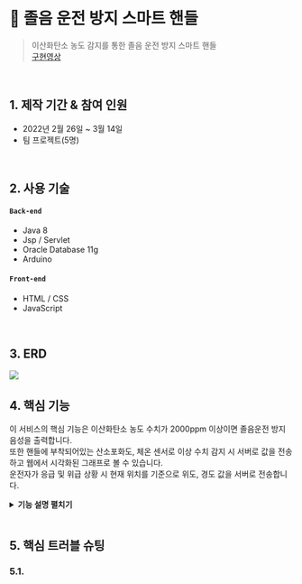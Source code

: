 # :pushpin: 졸음 운전 방지 스마트 핸들
>이산화탄소 농도 감지를 통한 졸음 운전 방지 스마트 핸들  
>[구현영상](https://youtu.be/GPuEISN3gjA) 

</br>

## 1. 제작 기간 & 참여 인원
- 2022년 2월 26일 ~ 3월 14일
- 팀 프로젝트(5명)

</br>

## 2. 사용 기술
#### `Back-end`
  - Java 8
  - Jsp / Servlet
  - Oracle Database 11g
  - Arduino
#### `Front-end`
  - HTML / CSS
  - JavaScript

</br>

## 3. ERD
![](https://user-images.githubusercontent.com/90882199/159430575-1eede29c-4d17-462f-a311-f52c36ad54e8.png)


## 4. 핵심 기능
이 서비스의 핵심 기능은 이산화탄소 농도 수치가 2000ppm 이상이면 졸음운전 방지 음성을 출력합니다.  
또한 핸들에 부착되어있는 산소포화도, 체온 센서로 이상 수치 감지 시 서버로 값을 전송하고 웹에서 시각화된 그래프로 볼 수 있습니다.  
운전자가 응급 및 위급 상황 시 현재 위치를 기준으로 위도, 경도 값을 서버로 전송합니다.  

<details>
<summary><b>기능 설명 펼치기</b></summary>
<div markdown="1">

### 4.1. 전체 흐름
<p align="center">
    <img src="https://user-images.githubusercontent.com/90882199/159431688-5d6b3689-db14-493d-9808-53d48d01009d.png">
</p>
<p align="center">서비스 흐름도 입니다.</p>
<p align="center">
    <img src="https://user-images.githubusercontent.com/90882199/159434996-68f5ca65-cbf3-4c79-9ac3-0ae7221a5bbf.png">
</p>
<p align="center">제품 회로도 입니다.</p>
<p align="center">
    <img src="https://user-images.githubusercontent.com/90882199/159435519-5946f46a-f8d7-441c-81c6-8f9fd00c5e08.png">
</p>
<p align="center">제품 사진 입니다.</p>
핸들 뒤편 좌측과 우측 부분에서 산소포화도 체온을 측정 할 수 있습니다. GPS 모듈은 핸들 내부에 부착되어있습니다. 이산화탄소 센서와, MP3 모듈을 분리한 이유는 실제 차량의 스피커와 연동된 모습을 연출하기 위해서 분리시켜놓았습니다. 실제 차량으로 제품을 만든다면 MP3 모듈을 차량의 스피커와 블루투스 연결을 할 생각입니다.

<details>
<summary><b>아두이노 코드</b></summary>
<div markdown="1">

~~~c++
#include <WiFi.h>
#include <HTTPClient.h>
#include <SoftwareSerial.h>

//체온
#include <Adafruit_MLX90614.h>
Adafruit_MLX90614 mlx = Adafruit_MLX90614();

//산소포화도
#include <Wire.h>
#include "MAX30100_PulseOximeter.h"
#define REPORTING_PERIOD_MS     1000
PulseOximeter pox;
uint32_t tsLastReport = 0;

//gps
#include <TinyGPS.h>
TinyGPS gps;
SoftwareSerial ss(5, 16); // 18tx 19rx
int cnt;
int btn = 2;
boolean check;
int buttonState;

const char* ssid = "KT_GiGA_8403";
const char* password = "6az42bd158";

const char* serverName = "http://59.0.236.167:8081/27.8Hz/getValuesTest.jsp";

unsigned long lastTime = 0;
unsigned long timerDelay = 6000;
long prev_time;

void setup() {
  Serial.begin(9600);

  WiFi.begin(ssid, password);
  Serial.println("Connecting");
  while (WiFi.status() != WL_CONNECTED) {
    delay(500);
    Serial.print(".");
  }
  Serial.println("");
  Serial.print("Connected to WiFi network with IP Address: ");
  Serial.println(WiFi.localIP());

  pox.begin();
  Wire1.setPins(26, 27);
  mlx.begin(MLX90614_I2CADDR, &Wire1);

  //gps
  ss.begin(9600);
  pinMode(2, INPUT);
  cnt = 0;
}

void loop() {
  //산소포화도, 심박수 출력 코드
  pox.update();
  Serial.print("심박수:");
  Serial.print(pox.getHeartRate());
  Serial.print("bpm / 산소포화도:");
  Serial.print(pox.getSpO2());
  Serial.print("%");
  Serial.print(" 체온 = ");
  Serial.print(mlx.readObjectTempC());
  Serial.print("*C");

  //버튼
  buttonState = digitalRead(btn);

  bool newData = false;
  unsigned long chars;
  unsigned short sentences, failed;

  float flat, flon;
  unsigned long age;
  double x, y;
  int result_lat, result_lon;

  if (buttonState == 1) {
    if (check == true) {
      cnt++;
      check = false;
    }
  } else {
    check = true;
  }

  Serial.print(" cnt : ");
  Serial.println(cnt);
  delay(100);

  //Send an HTTP POST request every 10 minutes
  String httpRequestData = "";
  if ((millis() - lastTime) > timerDelay) {
    //Check WiFi connection status
    if (WiFi.status() == WL_CONNECTED) {
      WiFiClient client;
      HTTPClient http;

      // Your Domain name with URL path or IP address with path
      http.begin(client, serverName);

      // Specify content-type header
      http.addHeader("Content-Type", "application/x-www-form-urlencoded");
      // Data to send with HTTP POST

      //---------------------------------------------------------------------------
      //---------------------------------------------------------------------------
      //---------------------------------------------------------------------------
      //서버에 산소포화도,심박수,체온값 전송
      if (pox.getHeartRate() >= 45 && pox.getSpO2() > 90 && pox.getSpO2() <= 100) {
        httpRequestData = "hr=" + (String)pox.getHeartRate() + "&o2=" + (String)pox.getSpO2() + "&temp=" + (String)mlx.readObjectTempC();
      }
      //---------------------------------------------------------------------------
      //---------------------------------------------------------------------------
      //---------------------------------------------------------------------------

      // Send HTTP POST request
      int httpResponseCode = http.POST(httpRequestData);

      Serial.print("HTTP Response code: ");
      Serial.println(httpResponseCode);

      if (millis() - prev_time > 1000) {
        pox = PulseOximeter();
        pox.begin();
      }
      prev_time = millis();

      // Free resources
      http.end();
    }
    else {
      Serial.println("WiFi Disconnected");
    }

    // 버튼 3번 누르면 gps 값 보내기
    if (cnt > 0) {
      for (unsigned long start = millis(); millis() - start < 1000;)
      {
        while (ss.available())
        {
          char c = ss.read();
          // Serial.write(c); // uncomment this line if you want to see the GPS data flowing
          if (gps.encode(c)) // Did a new valid sentence come in?
            newData = true;
        }
      }

      if (newData)
      {
        gps.f_get_position(&flat, &flon, &age);
        Serial.print("LAT=");
        Serial.print(flat == TinyGPS::GPS_INVALID_F_ANGLE ? 0.0 : flat, 6);
        x = (flat == TinyGPS::GPS_INVALID_F_ANGLE ? 0.0 : flat);
        result_lat = x * 1000000;
        Serial.print(" ");
        Serial.print("LON=");
        Serial.println(flon == TinyGPS::GPS_INVALID_F_ANGLE ? 0.0 : flon, 6);
        y = (flon == TinyGPS::GPS_INVALID_F_ANGLE ? 0.0 : flon);
        result_lon = y * 1000000;

        //서버에 GPS값 전송
        httpRequestData += "&LAT=" + (String)result_lat + "&LON=" + (String)result_lon;
      }
    }

    lastTime = millis();
  }
}
~~~                                                                      
</div>
</details>

### 4.2. GPS 값을 전송 받아 지도에 위치 표시 
![image](https://user-images.githubusercontent.com/90882199/160223116-2f47eb4e-8d10-482f-879e-1939d7153565.png)
- **Kakao Maps API 활용한 위치 표시** :pushpin:[코드 확인](https://github.com/HeonchanKim/smhrd_coreProject/blob/master/src/main/webapp/kakaoMap_gps.jsp#L21)
  - GPS 모듈을 통해 운전자의 경도, 위도 값을 알아냅니다.
  - 값을 서버로 전송시켜 API를 활용해 지도에 위치를 표시해줍니다.

### 4.3. 운전자 측정 데이터 그래프 표시 
![image](https://user-images.githubusercontent.com/90882199/160228814-98c08252-0ee7-4009-b2b8-5611da092a39.png)
- **chart JS 사용해 그래프 구현** :pushpin:[코드 확인](https://github.com/HeonchanKim/smhrd_coreProject/blob/master/src/main/webapp/278board/HealthData.jsp#L151)
  - 건강 데이터를 측정하고 데이터를 서버로 전송받아 DB에 저장합니다.
  - Chart.js Open source를 
  - 활용해 사용자에게 그래프로 저장된 데이터를 보여줍니다.

</div>
</details>

</br>

## 5. 핵심 트러블 슈팅
### 5.1. 

